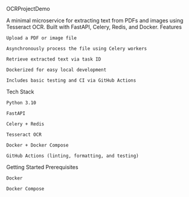 OCRProjectDemo

A minimal microservice for extracting text from PDFs and images using Tesseract OCR. Built with FastAPI, Celery, Redis, and Docker.
Features

    Upload a PDF or image file

    Asynchronously process the file using Celery workers

    Retrieve extracted text via task ID

    Dockerized for easy local development

    Includes basic testing and CI via GitHub Actions

Tech Stack

    Python 3.10

    FastAPI

    Celery + Redis

    Tesseract OCR

    Docker + Docker Compose

    GitHub Actions (linting, formatting, and testing)

Getting Started
Prerequisites

    Docker

    Docker Compose
